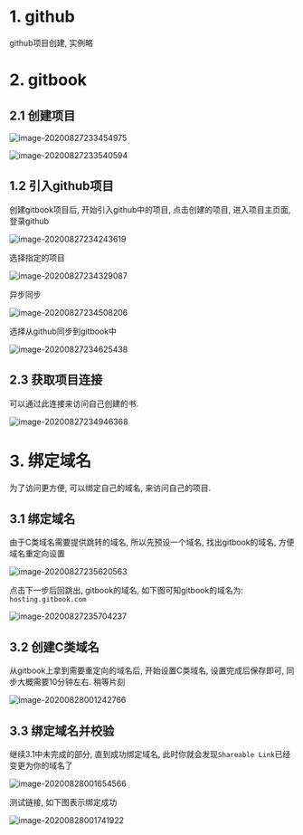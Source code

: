 # 1. github

github项目创建, 实例略

# 2. gitbook

## 2.1 创建项目

![image-20200827233454975](.image/03-githup%E7%BB%84%E5%90%88%E6%90%AD%E5%BB%BAblog/image-20200827233454975.png)

![image-20200827233540594](.image/03-githup%E7%BB%84%E5%90%88%E6%90%AD%E5%BB%BAblog/image-20200827233540594.png)

## 1.2 引入github项目

创建gitbook项目后, 开始引入github中的项目, 点击创建的项目, 进入项目主页面, 登录github

![image-20200827234243619](.image/03-githup%E7%BB%84%E5%90%88%E6%90%AD%E5%BB%BAblog/image-20200827234243619.png)

选择指定的项目

![image-20200827234329087](.image/03-githup%E7%BB%84%E5%90%88%E6%90%AD%E5%BB%BAblog/image-20200827234329087.png)

异步同步

![image-20200827234508206](.image/03-githup%E7%BB%84%E5%90%88%E6%90%AD%E5%BB%BAblog/image-20200827234508206.png)

选择从github同步到gitbook中

![image-20200827234625438](.image/03-githup%E7%BB%84%E5%90%88%E6%90%AD%E5%BB%BAblog/image-20200827234625438.png)

## 2.3 获取项目连接

可以通过此连接来访问自己创建的书.

![image-20200827234946368](.image/03-githup%E7%BB%84%E5%90%88%E6%90%AD%E5%BB%BAblog/image-20200827234946368.png)

# 3. 绑定域名

为了访问更方便, 可以绑定自己的域名, 来访问自己的项目.

## 3.1 绑定域名

由于C类域名需要提供跳转的域名, 所以先预设一个域名,  找出gitbook的域名, 方便域名重定向设置

![image-20200827235620563](.image/03-githup%E7%BB%84%E5%90%88%E6%90%AD%E5%BB%BAblog/image-20200827235620563.png)

点击下一步后回跳出, gitbook的域名, 如下图可知gitbook的域名为: `hosting.gitbook.com`

![image-20200827235704237](.image/03-githup%E7%BB%84%E5%90%88%E6%90%AD%E5%BB%BAblog/image-20200827235704237.png)

## 3.2 创建C类域名

从gitbook上拿到需要重定向的域名后, 开始设置C类域名, 设置完成后保存即可, 同步大概需要10分钟左右. 稍等片刻

![image-20200828001242766](.image/03-githup%E7%BB%84%E5%90%88%E6%90%AD%E5%BB%BAblog/image-20200828001242766.png)

## 3.3 绑定域名并校验

继续3.1中未完成的部分, 直到成功绑定域名, 此时你就会发现`Shareable Link`已经变更为你的域名了

![image-20200828001654566](.image/03-githup%E7%BB%84%E5%90%88%E6%90%AD%E5%BB%BAblog/image-20200828001654566.png)

测试链接, 如下图表示绑定成功

![image-20200828001741922](.image/03-githup%E7%BB%84%E5%90%88%E6%90%AD%E5%BB%BAblog/image-20200828001741922.png)
